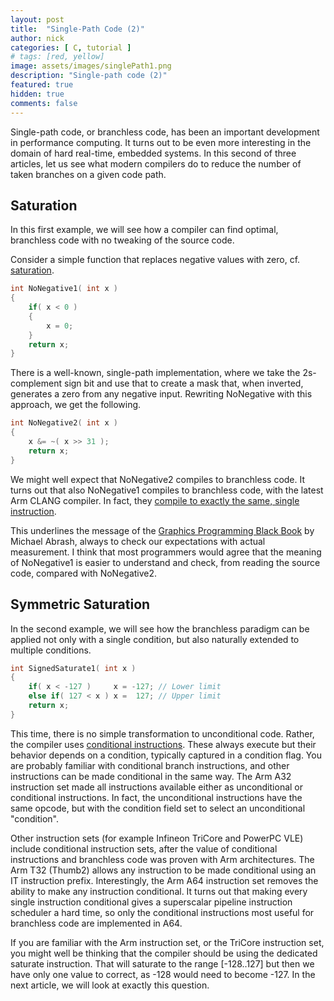 ```yaml
---
layout: post
title:  "Single-Path Code (2)"
author: nick
categories: [ C, tutorial ]
# tags: [red, yellow]
image: assets/images/singlePath1.png
description: "Single-path code (2)"
featured: true
hidden: true
comments: false
---
```


Single-path code, or branchless code, has been an important development in
performance computing. It turns out to be even more interesting in the
domain of hard real-time, embedded systems. In this second of three articles,
let us see what modern compilers do to reduce the number of taken branches
on a given code path.

## Saturation

In this first example, we will see how a compiler can find optimal,
branchless code with no tweaking of the source code.

Consider a simple function that replaces negative values with zero,
cf. [saturation](https://en.wikipedia.org/wiki/Saturation_arithmetic).

```c
int NoNegative1( int x )
{
    if( x < 0 )
    {
        x = 0;
    }
    return x;
}
```

There is a well-known, single-path implementation, where we take the 2s-complement
sign bit and use that to create a mask that, when inverted, generates a zero from
any negative input. Rewriting NoNegative with this approach, we get the following.

```c
int NoNegative2( int x )
{
    x &= ~( x >> 31 );
    return x;
}
```

We might well expect that NoNegative2 compiles to branchless code. It turns
out that also NoNegative1 compiles to branchless code, with the latest
Arm CLANG compiler. In fact, they [compile to exactly the same, single
instruction](https://godbolt.org/z/cP9devdKx).

This underlines the message of the
[Graphics Programming Black Book](https://github.com/jagregory/abrash-black-book)
by Michael Abrash, always
to check our expectations with actual measurement. I think that most
programmers would agree that the meaning of NoNegative1 is easier to
understand and check, from reading the source code, compared with
NoNegative2.

## Symmetric Saturation

In the second example, we will see how the branchless paradigm can be applied not
only with a single condition, but also naturally extended to multiple conditions.

```c
int SignedSaturate1( int x )
{
    if( x < -127 )     x = -127; // Lower limit
    else if( 127 < x ) x =  127; // Upper limit
    return x;
}
```

This time, there is no simple transformation to unconditional code. Rather, the
compiler uses [conditional instructions](https://godbolt.org/z/nhPbxsG6j).
These always execute but their behavior
depends on a condition, typically captured in a condition flag. You are probably
familiar with conditional branch instructions, and other instructions can be made
conditional in the same way. The Arm A32 instruction set made all instructions
available either as unconditional or conditional instructions. In fact, the
unconditional instructions have the same opcode, but with the condition field set to
select an unconditional "condition".

Other instruction sets (for example Infineon TriCore and PowerPC VLE) include
conditional instruction sets, after the value of conditional instructions and
branchless code was proven with Arm architectures. The Arm T32 (Thumb2) allows
any instruction to be made conditional using an IT instruction prefix.
Interestingly, the Arm A64 instruction set removes the ability to make any instruction
conditional. It turns out that making every single instruction conditional gives a
superscalar pipeline instruction scheduler a hard time, so only the conditional
instructions most useful for branchless code are implemented in A64.

If you are familiar with the Arm instruction set, or the TriCore instruction set,
you might well be thinking that the compiler should be using the dedicated saturate
instruction. That will saturate to the range [-128..127] but then we have only one
value to correct, as -128 would need to become -127. In the next article, we will
look at exactly this question.
